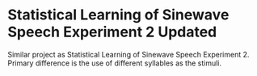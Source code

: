 # Statistical Learning of Sinewave Speech Experiment 2 Updated

Similar project as Statistical Learning of Sinewave Speech Experiment 2. Primary difference is the use of different syllables as the stimuli.